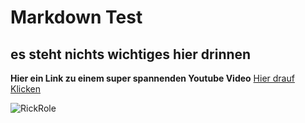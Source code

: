 # Markdown Test
## es steht nichts wichtiges hier drinnen

**Hier ein Link zu einem super spannenden Youtube Video**
[Hier drauf Klicken](https://www.youtube.com/watch?v=dQw4w9WgXcQ)

![RickRole](https://user-images.githubusercontent.com/111045802/184091598-8b43c1d9-dfde-4402-97a8-c680489d62c4.png)

